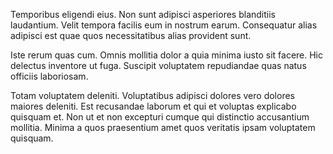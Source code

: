 Temporibus eligendi eius. Non sunt adipisci asperiores blanditiis laudantium. Velit tempora facilis eum in nostrum earum. Consequatur alias adipisci est quae quos necessitatibus alias provident sunt.
 Iste rerum quas cum. Omnis mollitia dolor a quia minima iusto sit facere. Hic delectus inventore ut fuga. Suscipit voluptatem repudiandae quas natus officiis laboriosam.
 Totam voluptatem deleniti. Voluptatibus adipisci dolores vero dolores maiores deleniti. Est recusandae laborum et qui et voluptas explicabo quisquam et. Non ut et non excepturi cumque qui distinctio accusantium mollitia. Minima a quos praesentium amet quos veritatis ipsam voluptatem quisquam.